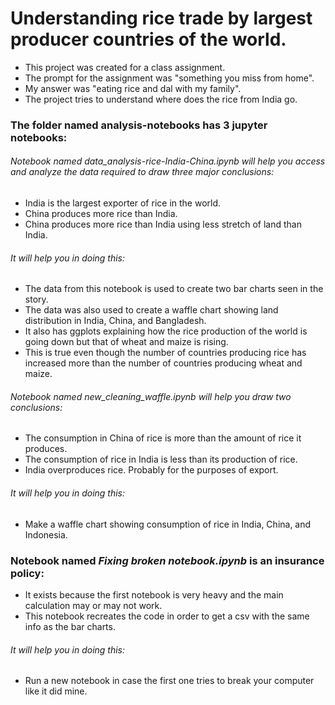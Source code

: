  # Understanding rice trade by largest producer countries of the world.
 
 * This project was created for a class assignment.
 * The prompt for the assignment was "something you miss from home".
 * My answer was "eating rice and dal with my family".
 * The project tries to understand where does the rice from India go.
 
### The folder named analysis-notebooks has 3 jupyter notebooks:
###### Notebook named *data_analysis-rice-India-China.ipynb* will help you access and analyze the data required to draw three major conclusions:
* India is the largest exporter of rice in the world.
* China produces more rice than India.
* China produces more rice than India using less stretch of land than India.
###### It will help you in doing this:
* The data from this notebook is used to create two bar charts seen in the story.
* The data was also used to create a waffle chart showing land distribution in India, China, and Bangladesh.
* It also has ggplots explaining how the rice production of the world is going down but that of wheat and maize is rising.
* This is true even though the number of countries producing rice has increased more than the number of countries producing wheat and maize.

###### Notebook named *new_cleaning_waffle.ipynb* will help you draw two conclusions:
* The consumption in China of rice is more than the amount of rice it produces.
* The consumption of rice in India is less than its production of rice.
* India overproduces rice. Probably for the purposes of export.
###### It will help you in doing this:
* Make a waffle chart showing consumption of rice in India, China, and Indonesia.

### Notebook named *Fixing broken notebook.ipynb* is an insurance policy:
* It exists because the first notebook is very heavy and the main calculation may or may not work.
* This notebook recreates the code in order to get a csv with the same info as the bar charts.
###### It will help you in doing this:
* Run a new notebook in case the first one tries to break your computer like it did mine.
